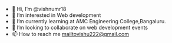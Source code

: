 - 👋 Hi, I’m @vishnumr18
- 👀 I’m interested in Web development
- 🌱 I’m currently learning at AMC Engineering College,Bangaluru.
- 💞️ I’m looking to collaborate on web development events
- 📫 How to reach me mailtovishu222@gmail.com

<!---
vishnumr18/vishnumr18 is a ✨ special ✨ repository because its `README.md` (this file) appears on your GitHub profile.
You can click the Preview link to take a look at your changes.
--->
